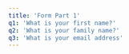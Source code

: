 ```yaml
---
title: 'Form Part 1'
q1: 'What is your first name?'
q2: 'What is your family name?'
q3: 'What is your email address'
---
```

